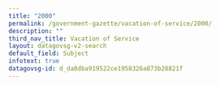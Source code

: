 ```yaml
---
title: "2000"
permalink: /government-gazette/vacation-of-service/2000/
description: ""
third_nav_title: Vacation of Service
layout: datagovsg-v2-search
default_field: Subject
infotext: true
datagovsg-id: d_da8dba919522ce1958326a873b28821f
---
```

